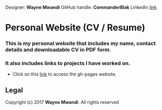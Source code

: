 Designer: **Wayne Mwandi**
GitHub handle: **CommanderBlak**
LinkedIn [link](https://www.linkedin.com/in/wayne-mwandi-260141b9/)

# Personal Website (CV / Resume)
### This is my personal website that includes my name, contact details and downloadable CV in PDF form.
### It also includes links to projects I have worked on.  

* Click on this [link](https://CommanderBlak.github.io/CV) to access the gh-pages website.

## Legal
Copyright (c) 2017 **Wayne Mwandi**. All rights reserved
